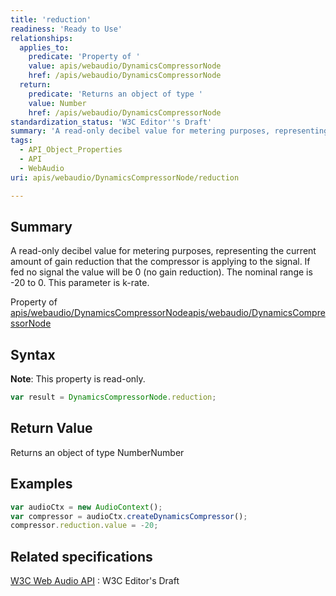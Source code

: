 ```yaml
---
title: 'reduction'
readiness: 'Ready to Use'
relationships:
  applies_to:
    predicate: 'Property of '
    value: apis/webaudio/DynamicsCompressorNode
    href: /apis/webaudio/DynamicsCompressorNode
  return:
    predicate: 'Returns an object of type '
    value: Number
    href: /apis/webaudio/DynamicsCompressorNode
standardization_status: 'W3C Editor''s Draft'
summary: 'A read-only decibel value for metering purposes, representing the current amount of gain reduction that the compressor is applying to the signal. If fed no signal the value will be 0 (no gain reduction). The nominal range is -20 to 0. This parameter is k-rate.'
tags:
  - API_Object_Properties
  - API
  - WebAudio
uri: apis/webaudio/DynamicsCompressorNode/reduction

---
```

## Summary

A read-only decibel value for metering purposes, representing the current amount of gain reduction that the compressor is applying to the signal. If fed no signal the value will be 0 (no gain reduction). The nominal range is -20 to 0. This parameter is k-rate.

Property of [apis/webaudio/DynamicsCompressorNode](/apis/webaudio/DynamicsCompressorNode)[apis/webaudio/DynamicsCompressorNode](/apis/webaudio/DynamicsCompressorNode)

## Syntax

**Note**: This property is read-only.

``` js
var result = DynamicsCompressorNode.reduction;
```

## Return Value

Returns an object of type NumberNumber

## Examples

``` js
var audioCtx = new AudioContext();
var compressor = audioCtx.createDynamicsCompressor();
compressor.reduction.value = -20;
```

## Related specifications

[W3C Web Audio API](http://webaudio.github.io/web-audio-api/)
:   W3C Editor's Draft
